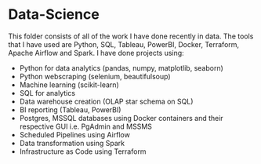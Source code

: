 # Data-Science
This folder consists of all of the work I have done recently in data. The tools that I have used are Python, SQL, Tableau, PowerBI, Docker, Terraform, Apache Airflow and Spark. I have done projects using:
- Python for data analytics (pandas, numpy, matplotlib, seaborn)
- Python webscraping (selenium, beautifulsoup)
- Machine learning (scikit-learn)
- SQL for analytics
- Data warehouse creation (OLAP star schema on SQL)
- BI reporting (Tableau, PowerBI)
- Postgres, MSSQL databases using Docker containers and their respective GUI i.e. PgAdmin and MSSMS
- Scheduled Pipelines using Airflow
- Data transformation using Spark
- Infrastructure as Code using Terraform
